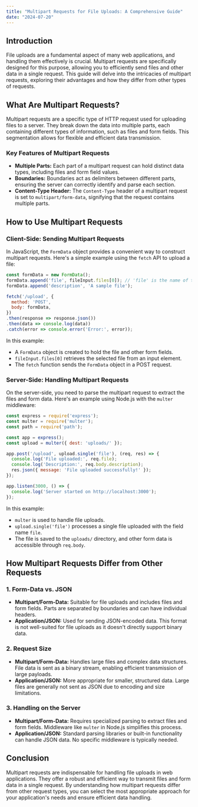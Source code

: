 ```yaml
---
title: "Multipart Requests for File Uploads: A Comprehensive Guide"
date: "2024-07-20"
---
```


## Introduction

File uploads are a fundamental aspect of many web applications, and handling them effectively is crucial. Multipart requests are specifically designed for this purpose, allowing you to efficiently send files and other data in a single request. This guide will delve into the intricacies of multipart requests, exploring their advantages and how they differ from other types of requests.

## What Are Multipart Requests?

Multipart requests are a specific type of HTTP request used for uploading files to a server.  They break down the data into multiple parts, each containing different types of information, such as files and form fields. This segmentation allows for flexible and efficient data transmission.

### Key Features of Multipart Requests

* **Multiple Parts:** Each part of a multipart request can hold distinct data types, including files and form field values.
* **Boundaries:**  Boundaries act as delimiters between different parts, ensuring the server can correctly identify and parse each section. 
* **Content-Type Header:** The `Content-Type` header of a multipart request is set to `multipart/form-data`, signifying that the request contains multiple parts.

## How to Use Multipart Requests

### Client-Side: Sending Multipart Requests

In JavaScript, the `FormData` object provides a convenient way to construct multipart requests. Here's a simple example using the `fetch` API to upload a file:

```javascript
const formData = new FormData();
formData.append('file', fileInput.files[0]); // 'file' is the name of the field
formData.append('description', 'A sample file');

fetch('/upload', {
  method: 'POST',
  body: formData,
})
.then(response => response.json())
.then(data => console.log(data))
.catch(error => console.error('Error:', error));
```
In this example:

* A `FormData` object is created to hold the file and other form fields.
* `fileInput.files[0]` retrieves the selected file from an input element.
* The `fetch` function sends the `FormData` object in a POST request.

### Server-Side: Handling Multipart Requests

On the server-side, you need to parse the multipart request to extract the files and form data. Here's an example using Node.js with the `multer` middleware:

```javascript
const express = require('express');
const multer = require('multer');
const path = require('path');

const app = express();
const upload = multer({ dest: 'uploads/' });

app.post('/upload', upload.single('file'), (req, res) => {
  console.log('File uploaded:', req.file);
  console.log('Description:', req.body.description);
  res.json({ message: 'File uploaded successfully!' });
});

app.listen(3000, () => {
  console.log('Server started on http://localhost:3000');
});
```

In this example:

* `multer` is used to handle file uploads.
* `upload.single('file')` processes a single file uploaded with the field name `file`.
* The file is saved to the `uploads/` directory, and other form data is accessible through `req.body`.

## How Multipart Requests Differ from Other Requests

### 1. Form-Data vs. JSON

* **Multipart/Form-Data:**  Suitable for file uploads and includes files and form fields. Parts are separated by boundaries and can have individual headers.
* **Application/JSON:** Used for sending JSON-encoded data. This format is not well-suited for file uploads as it doesn't directly support binary data.

### 2. Request Size

* **Multipart/Form-Data:**  Handles large files and complex data structures. File data is sent as a binary stream, enabling efficient transmission of large payloads.
* **Application/JSON:** More appropriate for smaller, structured data. Large files are generally not sent as JSON due to encoding and size limitations.

### 3. Handling on the Server

* **Multipart/Form-Data:** Requires specialized parsing to extract files and form fields.  Middleware like `multer` in Node.js simplifies this process.
* **Application/JSON:** Standard parsing libraries or built-in functionality can handle JSON data.  No specific middleware is typically needed.

## Conclusion

Multipart requests are indispensable for handling file uploads in web applications. They offer a robust and efficient way to transmit files and form data in a single request. By understanding how multipart requests differ from other request types, you can select the most appropriate approach for your application's needs and ensure efficient data handling. 
